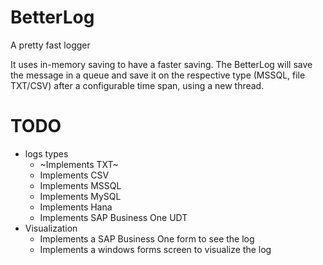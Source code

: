 # BetterLog
A pretty fast logger

It uses in-memory saving to have a faster saving.
The BetterLog will save the message in a queue and save it on the respective type (MSSQL, file TXT/CSV) after a configurable time span, using a new thread. 


# TODO

 * logs types
   * ~Implements TXT~
   * Implements CSV
   * Implements MSSQL
   * Implements MySQL
   * Implements Hana 
   * Implements SAP Business One UDT
 * Visualization
   * Implements a SAP Business One form to see the log    
   * Implements a windows forms screen to visualize the log
